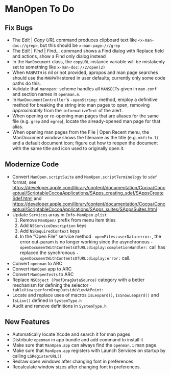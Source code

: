 # ManOpen To Do

## Fix Bugs

- The _Edit_ | _Copy URL_ command produces clipboard text like `<x-man-doc://grep>`,
    but this should be `x-man-page:///grep`
- The _Edit_ | _Find_ | _Find..._ command shows a Find dialog with Replace field and actions,
    show a Find only dialog instead
- In the `ManDocument` class, the `copyURL` instance variable will be mistakenly set to
    something like `x-man-doc://2/open(2)`
- When `MANPATH` is nil or not provided, apropos and man page searches should use the
    `MANPATH` stored in user defaults; currently only some code paths do this.
- Validate that  `manopen:` scheme handles all  `MANSECT`s given in `man.conf` and section
    names in `openman.m`.
- In `ManDocumentController`'s `-openString:` method, employ a definitive method for
    breaking the string into man pages to open, removing _approximately_ from the
    `informativeText` of the alert.
- When opening or re-opening man pages that are aliases for the same file (e.g. `grep` and
    `egrep`), locate the already-opened man page for that alias.
- When opening man pages from the File | Open Recent menu, the ManDocument window
    shows the filename as the title (e.g. `mkfifo.1`) and a default document icon; figure out
    how to reopen the document with the same title and icon used to originally open it.

## Modernize Code

- Convert `ManOpen.scriptSuite` and `ManOpen.scriptTerminology` to `sdef` format,
    see https://developer.apple.com/library/content/documentation/Cocoa/Conceptual/ScriptableCocoaApplications/SApps_creating_sdef/SAppsCreateSdef.html
    and https://developer.apple.com/library/content/documentation/Cocoa/Conceptual/ScriptableCocoaApplications/SApps_suites/SAppsSuites.html
- Update `Services` array in `Info-ManOpen.plist`
    1. Remove `ManOpen/` prefix from menu item titles
    1. Add `NSServiceDescription` keys
    1. Add `NSRequiredContext` keys
    1. In the "Open File" service method  `-openFiles:userData:error:`, the error out-param
        is no longer working since the asynchronous
        `-openDocumentWithContentsOfURL:display:completionHandler:` call has replaced
        the synchronous `-openDocumentWithContentsOfURL:display:error:` call.
- Convert `openman` to ARC
- Convert `ManOpen` app to ARC
- Convert `ManOpenTests` to ARC
- Replace `NSObject (PoofDragDataSource)` category with a better mechanism for
    defining the selector `-tableView:performDropOutsideViewAtPoint:`
- Locate and replace uses of macros `IsLeopard()`, `IsSnowLeopard()` and `IsLion()`
    defined in `SystemType.h`
- Audit and remove definitions in `SystemType.h`

## New Features

- Automatically locate Xcode and search it for man pages
- Distribute `openman` in app bundle and add command to install it
- Make sure that `ManOpen.app` can always find the `openman.1` man page.
- Make sure that `ManOpen.app` registers with Launch Services on startup by calling
    `LSRegisterURL()`
- Redraw open windows after changing font in preferences.
- Recalculate window sizes after changing font in preferences.
